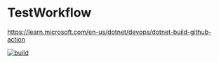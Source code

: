 # TestWorkflow

https://learn.microsoft.com/en-us/dotnet/devops/dotnet-build-github-action

[![build](https://github.com/nazarperepichka/TestWorkflow/actions/workflows/build.yml/badge.svg)](https://github.com/nazarperepichka/TestWorkflow/actions/workflows/build.yml)